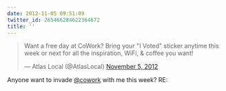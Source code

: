 ```yaml
---
date: 2012-11-05 09:51:09
twitter_id: 265466284622364672
title: ''
---
```


<blockquote class="twitter-tweet"><p lang="en" dir="ltr">Want a free day at CoWork?  Bring your &quot;I Voted&quot; sticker anytime this week or next for all the inspiration, WiFi, &amp; coffee you want!</p>&mdash; Atlas Local (@AtlasLocal) <a href="https://twitter.com/AtlasLocal/status/265458651651772416?ref_src=twsrc%5Etfw">November 5, 2012</a></blockquote>
<script async src="https://platform.twitter.com/widgets.js" charset="utf-8"></script>

Anyone want to invade [@cowork](https://twitter.com/cowork) with me this week? RE: 
